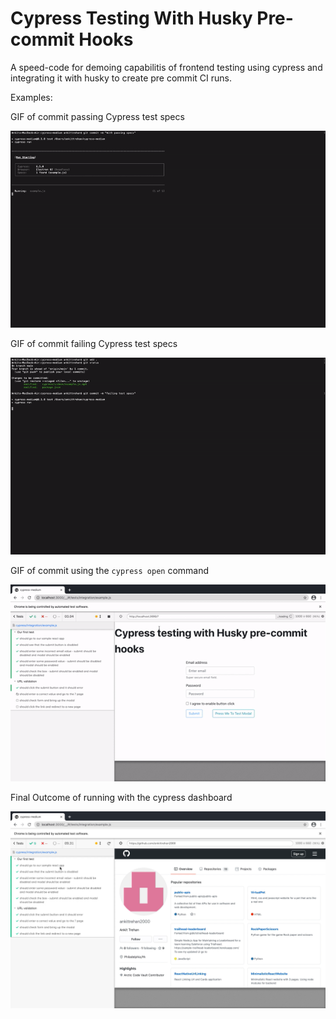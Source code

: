 # Cypress Testing With Husky Pre-commit Hooks

A speed-code for demoing capabilitis of frontend testing using cypress and integrating it with husky to create pre commit CI runs.

Examples: 

GIF of commit passing Cypress test specs


<img src="https://github.com/ankittrehan2000/cypress-medium/blob/main/demo/passing.gif" width="600" />

GIF of commit failing Cypress test specs


<img src="https://github.com/ankittrehan2000/cypress-medium/blob/main/demo/failtestrun.gif" width="600" />

GIF of commit using the `cypress open` command


<img src="https://github.com/ankittrehan2000/cypress-medium/blob/main/demo/sampleheadfulrun.gif" width="600" />

Final Outcome of running with the cypress dashboard


<img src="https://github.com/ankittrehan2000/cypress-medium/blob/main/demo/final.png" width="600" />
